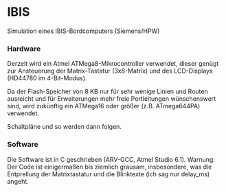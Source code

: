 IBIS
====

Simulation eines IBIS-Bordcomputers (Siemens/HPW)

### Hardware

Derzeit wird ein Atmel ATMega8-Mikrocontroller verwendet, dieser genügt zur Ansteuerung der Matrix-Tastatur (3x8-Matrix) und des LCD-Displays (HD44780 im 4-Bit-Modus).

Da der Flash-Speicher von 8 KB nur für sehr wenige Linien und Routen ausreicht und für Erweiterungen mehr freie Portleitungen wünschenswert sind, wird zukünftig ein ATMega16 oder größer (z.B. ATmega644PA) verwendet.

Schaltpläne und so werden dann folgen.

### Software

Die Software ist in C geschrieben (ARV-GCC, Atmel Studio 6.1). Warnung: Der Code ist einigermaßen bis ziemlich grausam, insbesondere, was die Entprellung der Matrixtastatur und die Blinktexte (ich sag nur delay_ms) angeht. 
